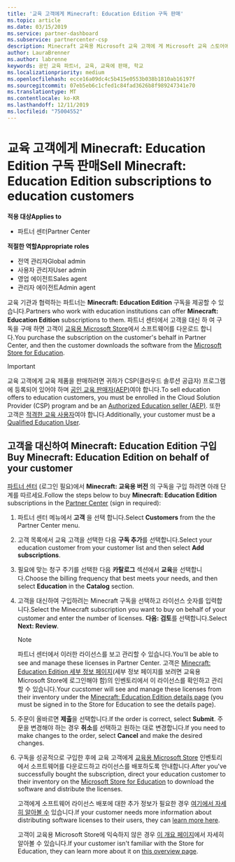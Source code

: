 ```yaml
---
title: '교육 고객에게 Minecraft: Education Edition 구독 판매'
ms.topic: article
ms.date: 03/15/2019
ms.service: partner-dashboard
ms.subservice: partnercenter-csp
description: Minecraft 교육용 Microsoft 교육 고객에 게 Microsoft 교육 스토어에서 다운로드할 수 있는 교육 기관 고객 구독을 판매 합니다.
author: LauraBrenner
ms.author: labrenne
keywords: 공인 교육 파트너, 교육, 교육에 판매, 학교
ms.localizationpriority: medium
ms.openlocfilehash: ecce16a09dc4c5b415e0553b038b1810ab16197f
ms.sourcegitcommit: 07eb5eb6c1cfed1c84fad3626b8f989247341e70
ms.translationtype: MT
ms.contentlocale: ko-KR
ms.lasthandoff: 12/11/2019
ms.locfileid: "75004552"
---
```

# <a name="sell-minecraft-education-edition-subscriptions-to-education-customers"></a><span data-ttu-id="450d9-104">교육 고객에게 Minecraft: Education Edition 구독 판매</span><span class="sxs-lookup"><span data-stu-id="450d9-104">Sell Minecraft: Education Edition subscriptions to education customers</span></span>

<span data-ttu-id="450d9-105">**적용 대상**</span><span class="sxs-lookup"><span data-stu-id="450d9-105">**Applies to**</span></span>

-  <span data-ttu-id="450d9-106">파트너 센터</span><span class="sxs-lookup"><span data-stu-id="450d9-106">Partner Center</span></span>

<span data-ttu-id="450d9-107">**적절한 역할**</span><span class="sxs-lookup"><span data-stu-id="450d9-107">**Appropriate roles**</span></span>
-   <span data-ttu-id="450d9-108">전역 관리자</span><span class="sxs-lookup"><span data-stu-id="450d9-108">Global admin</span></span>
-   <span data-ttu-id="450d9-109">사용자 관리자</span><span class="sxs-lookup"><span data-stu-id="450d9-109">User admin</span></span>
-   <span data-ttu-id="450d9-110">영업 에이전트</span><span class="sxs-lookup"><span data-stu-id="450d9-110">Sales agent</span></span>
-   <span data-ttu-id="450d9-111">관리자 에이전트</span><span class="sxs-lookup"><span data-stu-id="450d9-111">Admin agent</span></span>

<span data-ttu-id="450d9-112">교육 기관과 협력하는 파트너는 **Minecraft: Education Edition** 구독을 제공할 수 있습니다.</span><span class="sxs-lookup"><span data-stu-id="450d9-112">Partners who work with education institutions can offer **Minecraft: Education Edition** subscriptions to them.</span></span> <span data-ttu-id="450d9-113">파트너 센터에서 고객을 대신 하 여 구독을 구매 하면 고객이 [교육용 Microsoft Store](https://educationstore.microsoft.com)에서 소프트웨어를 다운로드 합니다.</span><span class="sxs-lookup"><span data-stu-id="450d9-113">You purchase the subscription on the customer's behalf in Partner Center, and then the customer downloads the software from the [Microsoft Store for Education](https://educationstore.microsoft.com).</span></span> 

>[!IMPORTANT]
><span data-ttu-id="450d9-114">교육 고객에게 교육 제품을 판매하려면 귀하가 CSP(클라우드 솔루션 공급자) 프로그램에 등록되어 있어야 하며 [공인 교육 판매자(AEP)](https://www.mepn.com)여야 합니다.</span><span class="sxs-lookup"><span data-stu-id="450d9-114">To sell education offers to education customers, you must be enrolled in the Cloud Solution Provider (CSP) program and be an [Authorized Education seller (AEP)](https://www.mepn.com).</span></span> <span data-ttu-id="450d9-115">또한 고객은 [적격한 교육 사용자](https://www.microsoftvolumelicensing.com/DocumentSearch.aspx?Mode=3&DocumentTypeId=7)여야 합니다.</span><span class="sxs-lookup"><span data-stu-id="450d9-115">Additionally, your customer must be a [Qualified Education User](https://www.microsoftvolumelicensing.com/DocumentSearch.aspx?Mode=3&DocumentTypeId=7).</span></span>  

 
## <a name="buy-minecraft-education-edition-on-behalf-of-your-customer"></a><span data-ttu-id="450d9-116">고객을 대신하여 **Minecraft: Education Edition** 구입</span><span class="sxs-lookup"><span data-stu-id="450d9-116">Buy **Minecraft: Education Edition** on behalf of your customer</span></span>

<span data-ttu-id="450d9-117">[파트너 센터](https://partnercenter.microsoft.com/pcv/dashboard/overview
) (로그인 필요)에서 **Minecraft: 교육용 버전** 의 구독을 구입 하려면 아래 단계를 따르세요.</span><span class="sxs-lookup"><span data-stu-id="450d9-117">Follow the steps below to buy **Minecraft: Education Edition** subscriptions in the [Partner Center](https://partnercenter.microsoft.com/pcv/dashboard/overview
) (sign in required):</span></span>

  1.  <span data-ttu-id="450d9-118">파트너 센터 메뉴에서 **고객** 을 선택 합니다.</span><span class="sxs-lookup"><span data-stu-id="450d9-118">Select **Customers** from the the Partner Center menu.</span></span>
  
  2.  <span data-ttu-id="450d9-119">고객 목록에서 교육 고객을 선택한 다음 **구독 추가**를 선택합니다.</span><span class="sxs-lookup"><span data-stu-id="450d9-119">Select your education customer from your customer list and then select **Add subscriptions**.</span></span>
  
  3.  <span data-ttu-id="450d9-120">필요에 맞는 청구 주기를 선택한 다음 **카탈로그** 섹션에서 **교육**을 선택합니다.</span><span class="sxs-lookup"><span data-stu-id="450d9-120">Choose the billing frequency that best meets your needs, and then select **Education** in the **Catalog** section.</span></span>

  4.  <span data-ttu-id="450d9-121">고객을 대신하여 구입하려는 Minecraft 구독을 선택하고 라이선스 숫자를 입력합니다.</span><span class="sxs-lookup"><span data-stu-id="450d9-121">Select the Minecraft subscription you want to buy on behalf of your customer and enter the number of licenses.</span></span> <span data-ttu-id="450d9-122">**다음: 검토**를 선택합니다.</span><span class="sxs-lookup"><span data-stu-id="450d9-122">Select **Next: Review**.</span></span>

      >[!NOTE]
      ><span data-ttu-id="450d9-123">파트너 센터에서 이러한 라이선스를 보고 관리할 수 있습니다.</span><span class="sxs-lookup"><span data-stu-id="450d9-123">You'll be able to see and manage these licenses in Partner Center.</span></span> <span data-ttu-id="450d9-124">고객은 [Minecraft: Education Edition 세부 정보 페이지](https://educationstore.microsoft.com/store/details/minecraft-education-edition/9nblggh4r2r6)(세부 정보 페이지를 보려면 교육용 Microsoft Store에 로그인해야 함)의 인벤토리에서 이 라이선스를 확인하고 관리할 수 있습니다.</span><span class="sxs-lookup"><span data-stu-id="450d9-124">Your cucstomer will see and manage these licenses from their inventory under the [Minecraft: Education Edition details page](https://educationstore.microsoft.com/store/details/minecraft-education-edition/9nblggh4r2r6) (you must be signed in to the Store for Education to see the details page).</span></span> 

  5.  <span data-ttu-id="450d9-125">주문이 올바르면 **제출**을 선택합니다.</span><span class="sxs-lookup"><span data-stu-id="450d9-125">If the order is correct, select **Submit**.</span></span> <span data-ttu-id="450d9-126">주문을 변경해야 하는 경우 **취소**를 선택하고 원하는 대로 변경합니다.</span><span class="sxs-lookup"><span data-stu-id="450d9-126">If you need to make changes to the order, select **Cancel** and make the desired changes.</span></span>   

  6.  <span data-ttu-id="450d9-127">구독을 성공적으로 구입한 후에 교육 고객에게 [교육용 Microsoft Store](https://educationstore.microsoft.com) 인벤토리에서 소프트웨어를 다운로드하고 라이선스를 배포하도록 안내합니다.</span><span class="sxs-lookup"><span data-stu-id="450d9-127">After you've successfully bought the subscription, direct your education customer to their inventory on the [Microsoft Store for Education](https://educationstore.microsoft.com) to download the software and distribute the licenses.</span></span>

      <span data-ttu-id="450d9-128">고객에게 소프트웨어 라이선스 배포에 대한 추가 정보가 필요한 경우 [여기에서 자세히 알아볼 수](https://docs.microsoft.com/education/windows/school-get-minecraft#distribute-minecraft) 있습니다.</span><span class="sxs-lookup"><span data-stu-id="450d9-128">If your customer needs more information about distributing software licenses to their users, they can [learn more here](https://docs.microsoft.com/education/windows/school-get-minecraft#distribute-minecraft).</span></span>  
  
      <span data-ttu-id="450d9-129">고객이 교육용 Microsoft Store에 익숙하지 않은 경우 [이 개요 페이지](https://docs.microsoft.com/microsoft-store/windows-store-for-business-overview)에서 자세히 알아볼 수 있습니다.</span><span class="sxs-lookup"><span data-stu-id="450d9-129">If your customer isn't familiar with the Store for Education, they can learn more about it on [this overview page](https://docs.microsoft.com/microsoft-store/windows-store-for-business-overview).</span></span>  

      

